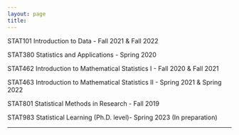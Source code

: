 ```yaml
---
layout: page
title:
---
```

STAT101 Introduction to Data - Fall 2021 & Fall 2022 
 
STAT380 Statistics and Applications - Spring 2020 

STAT462 Introduction to Mathematical Statistics I - Fall 2020 & Fall 2021 

STAT463 Introduction to Mathematical Statistics II - Spring 2021 & Spring 2022 

STAT801 Statistical Methods in Research - Fall 2019  

STAT983 Statistical Learning (Ph.D. level)- Spring 2023 (In preparation) 

---
